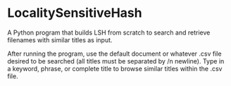 # LocalitySensitiveHash
A Python program that builds LSH from scratch to search and retrieve filenames with similar titles as input.

After running the program, use the default document or whatever .csv file desired to be searched (all titles must be separated by /n newline).
Type in a keyword, phrase, or complete title to browse similar titles within the .csv file.
